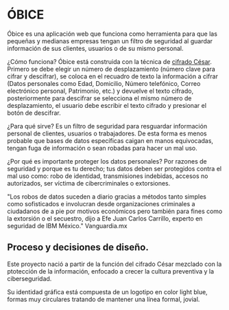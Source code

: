 # ÓBICE

Óbice es una aplicación web que funciona como herramienta para que las pequeñas y medianas empresas tengan un filtro de seguridad al guardar información de sus clientes, usuarios o de su mismo personal. 

¿Cómo funciona?
Óbice está construida con la técnica de [cifrado César](https://es.wikipedia.org/wiki/Cifrado_C%C3%A9sar).
Primero se debe elegir un número de desplazamiento (número clave para cifrar y descifrar), se coloca en el recuadro de texto la información a cifrar (Datos personales como Edad, Domicilio, Número telefónico, Correo electrónico personal, Patrimonio, etc.) y devuelve el texto cifrado, posteriormente para descifrar se selecciona el mismo número de desplazamiento, el usuario debe escribir el texto cifrado y presionar el botón de descifrar.

¿Para qué sirve?
Es un filtro de seguridad para resguardar información personal de clientes, usuarios o trabajadores. De esta forma es menos probable que bases de datos específicas caigan en manos equivocadas, tengan fuga de información o sean robadas para hacer un mal uso.

¿Por qué es importante proteger los datos personales?
Por razones de seguridad y porque es tu derecho; tus datos deben ser protegidos contra el mal uso como: robo de identidad, transmisiones indebidas, accesos no autorizados, ser víctima de cibercriminales o extorsiones.

"Los robos de datos suceden a diario gracias a métodos tanto simples como sofisticados e involucran desde organizaciones criminales a ciudadanos de a pie por motivos económicos pero también para fines como la extorsión o el secuestro, dijo a Efe Juan Carlos Carrillo, experto en seguridad de IBM México." Vanguardia.mx

## Proceso y decisiones de diseño.

Este proyecto nació a partir de la función del cifrado César mezclado con la ptotección de la información, enfocado a crecer la cultura
preventiva y la ciberseguridad.

Su identidad gráfica está compuesta de un logotipo en color light blue, formas muy circulares tratando de mantener una línea formal, jovial.


